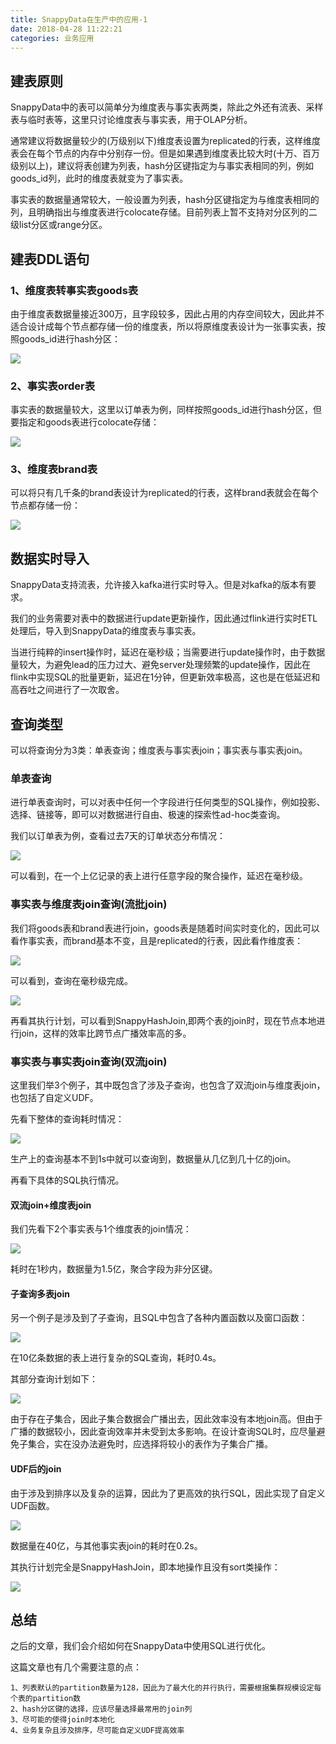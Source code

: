 ```yaml
---
title: SnappyData在生产中的应用-1
date: 2018-04-28 11:22:21
categories: 业务应用
---
```



## 建表原则

SnappyData中的表可以简单分为维度表与事实表两类，除此之外还有流表、采样表与临时表等，这里只讨论维度表与事实表，用于OLAP分析。

通常建议将数据量较少的(万级别以下)维度表设置为replicated的行表，这样维度表会在每个节点的内存中分别存一份。但是如果遇到维度表比较大时(十万、百万级别以上)，建议将表创建为列表，hash分区键指定为与事实表相同的列，例如goods_id列，此时的维度表就变为了事实表。

事实表的数据量通常较大，一般设置为列表，hash分区键指定为与维度表相同的列，且明确指出与维度表进行colocate存储。目前列表上暂不支持对分区列的二级list分区或range分区。

## 建表DDL语句

### 1、维度表转事实表goods表

由于维度表数据量接近300万，且字段较多，因此占用的内存空间较大，因此并不适合设计成每个节点都存储一份的维度表，所以将原维度表设计为一张事实表，按照goods_id进行hash分区：

![](goods.png)

### 2、事实表order表

事实表的数据量较大，这里以订单表为例，同样按照goods_id进行hash分区，但要指定和goods表进行colocate存储：

![](order.png)

### 3、维度表brand表

可以将只有几千条的brand表设计为replicated的行表，这样brand表就会在每个节点都存储一份：

![](brand.png)


## 数据实时导入

SnappyData支持流表，允许接入kafka进行实时导入。但是对kafka的版本有要求。

我们的业务需要对表中的数据进行update更新操作，因此通过flink进行实时ETL处理后，导入到SnappyData的维度表与事实表。

当进行纯粹的insert操作时，延迟在毫秒级；当需要进行update操作时，由于数据量较大，为避免lead的压力过大、避免server处理频繁的update操作，因此在flink中实现SQL的批量更新，延迟在1分钟，但更新效率极高，这也是在低延迟和高吞吐之间进行了一次取舍。


## 查询类型

可以将查询分为3类：单表查询；维度表与事实表join；事实表与事实表join。

### 单表查询

进行单表查询时，可以对表中任何一个字段进行任何类型的SQL操作，例如投影、选择、链接等，即可以对数据进行自由、极速的探索性ad-hoc类查询。

我们以订单表为例，查看过去7天的订单状态分布情况：

![](sql.png)

可以看到，在一个上亿记录的表上进行任意字段的聚合操作，延迟在毫秒级。

### 事实表与维度表join查询(流批join)

我们将goods表和brand表进行join，goods表是随着时间实时变化的，因此可以看作事实表，而brand基本不变，且是replicated的行表，因此看作维度表：

![](batch_stream_join.png)

可以看到，查询在毫秒级完成。

![](batch_stream_join_plan.png)

再看其执行计划，可以看到SnappyHashJoin,即两个表的join时，现在节点本地进行join，这样的效率比跨节点广播效率高的多。

### 事实表与事实表join查询(双流join)

这里我们举3个例子，其中既包含了涉及子查询，也包含了双流join与维度表join，也包括了自定义UDF。

先看下整体的查询耗时情况：

![](生产--耗时1.png)

生产上的查询基本不到1s中就可以查询到，数据量从几亿到几十亿的join。

再看下具体的SQL执行情况。

#### 双流join+维度表join

我们先看下2个事实表与1个维度表的join情况：

![](实时1.png)

耗时在1秒内，数据量为1.5亿，聚合字段为非分区键。


#### 子查询多表join

另一个例子是涉及到了子查询，且SQL中包含了各种内置函数以及窗口函数：

![](实时2.png)

在10亿条数据的表上进行复杂的SQL查询，耗时0.4s。

其部分查询计划如下：

![](实时4.png)

由于存在子集合，因此子集合数据会广播出去，因此效率没有本地join高。但由于广播的数据较小，因此查询效率并未受到太多影响。在设计查询SQL时，应尽量避免子集合，实在没办法避免时，应选择将较小的表作为子集合广播。

#### UDF后的join

由于涉及到排序以及复杂的运算，因此为了更高效的执行SQL，因此实现了自定义UDF函数。

![](实时6.png)

数据量在40亿，与其他事实表join的耗时在0.2s。

其执行计划完全是SnappyHashJoin，即本地操作且没有sort类操作：

![](实时7.png)


## 总结

之后的文章，我们会介绍如何在SnappyData中使用SQL进行优化。

这篇文章也有几个需要注意的点：

```
1、列表默认的partition数量为128，因此为了最大化的并行执行，需要根据集群规模设定每个表的partition数
2、hash分区键的选择，应该尽量选择最常用的join列
3、尽可能的使得join时本地化
4、业务复杂且涉及排序，尽可能自定义UDF提高效率
```


